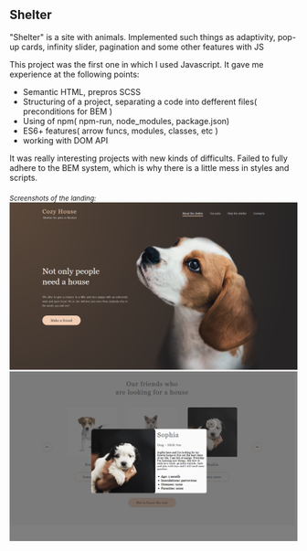 ## Shelter

"Shelter" is a site with animals. Implemented such things as adaptivity, pop-up cards, infinity slider, pagination and some other features with JS

This project was the first one in which I used Javascript. It gave me experience at the following points: 

- Semantic HTML, prepros SCSS
- Structuring of a project, separating a code into defferent files( preconditions for BEM )
- Using of npm( npm-run, node_modules, package.json)
- ES6+ features( arrow funcs, modules, classes, etc )
- working with DOM API

It was really interesting projects with new kinds of difficults. Failed to fully adhere to the BEM system, which is why there is a little mess in styles and scripts.
	
<sub> *Screenshots of the landing:* </sub>
![Screenshot of the page](/shelter/assets/images/shelter2.PNG)
![Screenshot of the page](/shelter/assets/images/shelter1.PNG)


